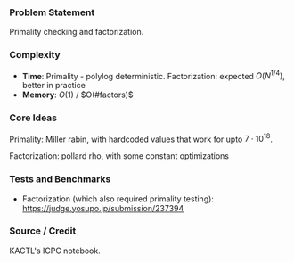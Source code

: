 ### Problem Statement
Primality checking and factorization.

### Complexity
- **Time**: Primality - polylog deterministic. Factorization: expected $O(N^{1/4})$, better in practice
- **Memory**: $O(1)$ / $O(#factors)$

### Core Ideas
Primality: Miller rabin, with hardcoded values that work for upto $7\cdot 10^{18}$.

Factorization: pollard rho, with some constant optimizations

### Tests and Benchmarks
- Factorization (which also required primality testing): https://judge.yosupo.jp/submission/237394

### Source / Credit
KACTL's ICPC notebook.